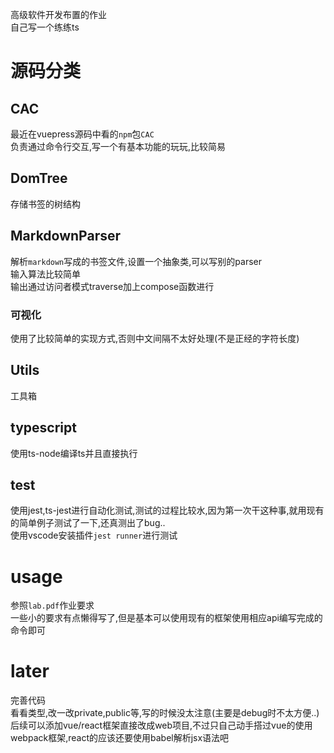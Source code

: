 高级软件开发布置的作业\
自己写一个练练ts
# 源码分类
## CAC
最近在vuepress源码中看的`npm`包`CAC`\
负责通过命令行交互,写一个有基本功能的玩玩,比较简易
## DomTree
存储书签的树结构
## MarkdownParser
解析`markdown`写成的书签文件,设置一个抽象类,可以写别的parser  \
输入算法比较简单\
输出通过访问者模式traverse加上compose函数进行
### 可视化
使用了比较简单的实现方式,否则中文间隔不太好处理(不是正经的字符长度)
## Utils
工具箱
## typescript
使用ts-node编译ts并且直接执行
## test
使用jest,ts-jest进行自动化测试,测试的过程比较水,因为第一次干这种事,就用现有的简单例子测试了一下,还真测出了bug..\
使用vscode安装插件`jest runner`进行测试
# usage
参照`lab.pdf`作业要求\
一些小的要求有点懒得写了,但是基本可以使用现有的框架使用相应api编写完成的命令即可
# later
完善代码\
看看类型,改一改private,public等,写的时候没太注意(主要是debug时不太方便..)\
后续可以添加vue/react框架直接改成web项目,不过只自己动手搭过vue的使用webpack框架,react的应该还要使用babel解析jsx语法吧



